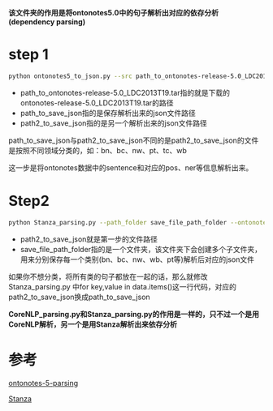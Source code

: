 **该文件夹的作用是将ontonotes5.0中的句子解析出对应的依存分析(dependency parsing)**



# step 1

```bash
python ontonotes5_to_json.py --src path_to_ontonotes-release-5.0_LDC2013T19.tar --dst path_to_save_json --output_file path2_to_save_json
```

- path_to_ontonotes-release-5.0_LDC2013T19.tar指的就是下载的ontonotes-release-5.0_LDC2013T19.tar的路径
- path_to_save_json指的是保存解析出来的json文件路径
- path2_to_save_json指的是另一个解析出来的json文件路径

path_to_save_json与path2_to_save_json不同的是path2_to_save_json的文件是按照不同领域分类的，如：bn、bc、nw、pt、tc、wb



这一步是将ontonotes数据中的sentence和对应的pos、ner等信息解析出来。

# Step2

```bash
python Stanza_parsing.py --path_folder save_file_path_folder --ontonotes5_file path2_to_save_json --language english
```

- path2_to_save_json就是第一步的文件路径
- save_file_path_folder指的是一个文件夹，该文件夹下会创建多个子文件夹，用来分别保存每一个类别(bn、bc、nw、wb、pt等)解析后对应的json文件

如果你不想分类，将所有类的句子都放在一起的话，那么就修改Stanza_parsing.py 中for key,value in data.items()这一行代码，对应的path2_to_save_json换成path_to_save_json





**CoreNLP_parsing.py和Stanza_parsing.py的作用是一样的，只不过一个是用CoreNLP解析，另一个是用Stanza解析出来依存分析**



# 参考

[ontonotes-5-parsing](https://github.com/nsu-ai/ontonotes-5-parsing)

[Stanza](https://github.com/stanfordnlp/stanza)